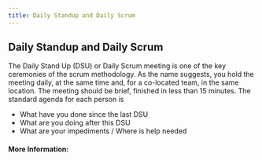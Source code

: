 ```yaml
---
title: Daily Standup and Daily Scrum
---
```

## Daily Standup and Daily Scrum

The Daily Stand Up (DSU) or Daily Scrum meeting is one of the key ceremonies of the scrum methodology.
As the name suggests, you hold the meeting daily, at the same time and, for a co-located team, in the same location.
The meeting should be brief, finished in less than 15 minutes.
The standard agenda for each person is
* What have you done since the last DSU
* What are you doing after this DSU
* What are your impediments / Where is help needed


<!-- The article goes here, in GitHub-flavored Markdown. Feel free to add YouTube videos, images, and CodePen/JSBin embeds  -->

#### More Information:
<!-- Please add any articles you think might be helpful to read before writing the article -->


